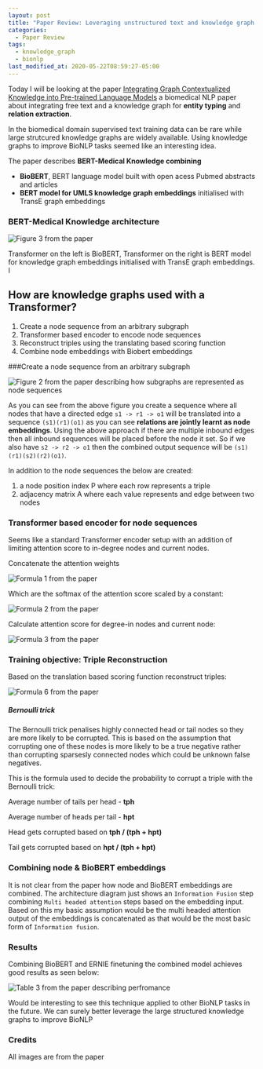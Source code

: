 ```yaml
---
layout: post
title: "Paper Review: Leveraging unstructured text and knowledge graph embeddings for BioNLP"
categories:
  - Paper Review
tags:
  - knowledge_graph
  - bionlp
last_modified_at: 2020-05-22T08:59:27-05:00
---
```




Today I will be looking at the paper [Integrating Graph Contextualized Knowledge into Pre-trained Language Models](https://arxiv.org/abs/1912.00147) a biomedical NLP paper about integrating free text and a knowledge graph for **entity typing** and **relation extraction**.

In the biomedical domain supervised text training data can be rare while large strutcured knowledge graphs are widely available. Using knowledge graphs to improve BioNLP tasks seemed like an interesting idea.

The paper describes **BERT-Medical Knowledge combining**

* **BioBERT**, BERT language model built with open acess Pubmed abstracts and articles
* **BERT model for UMLS knowledge graph embeddings** initialised with TransE graph embeddings



### BERT-Medical Knowledge architecture

![Figure 3 from the paper](/assets/bert_mk_model_overview.png)

Transformer on the left is BioBERT, Transformer on the right is BERT model for knowledge graph embeddings initialised with TransE graph embeddings. I

## How are knowledge graphs used with a Transformer?



1. Create a node sequence from an arbitrary subgraph
2. Transformer based encoder to encode node sequences
3. Reconstruct triples using the translating based scoring function 
4. Combine node embeddings with Biobert embeddings



###Create a node sequence from an arbitrary subgraph

![Figure 2 from the paper describing how subgraphs are represented as node sequences](/assets/subgraph_to_node_sequence.png)

As you can see from the above figure you create a sequence where all nodes that have a directed edge `s1 -> r1 -> o1` will be translated into a sequence `(s1)(r1)(o1)` as you can see **relations are jointly learnt as node embeddings**. Using the above approach if there are multiple inbound edges then all inbound sequences will be placed before the node it set. So if we also have `s2 -> r2 -> o1` then the combined output sequence will be  `(s1)(r1)(s2)(r2)(o1)`. 

In addition to the node sequences the below are created:

1. a node position index P where each row represents a triple
2. adjacency matrix A where each value represents and edge between two nodes



### Transformer based encoder for node sequences

Seems like a standard Transformer encoder setup with an addition of limiting attention score to in-degree nodes and current nodes.



Concatenate the attention weights

![Formula 1 from the paper](/assets/kg_embeddings_transformer_fomula1.png)

Which are the softmax of the attention score scaled by a constant:

![Formula 2 from the paper](/assets/kg_embeddings_transformer_fomula2.png)

Calculate attention score for degree-in nodes and current node:

![Formula 3 from the paper](/assets/kg_embeddings_transformer_fomula3.png)



### Training objective: Triple Reconstruction

Based on the translation based scoring function reconstruct triples:

![Formula 6 from the paper](/assets/triple_restoration.png)

##### Bernoulli trick

The Bernoulli trick penalises highly connected head or tail nodes so they are more likely to be corrupted. This is based on the assumption that corrupting one of these nodes is more likely to be a true negative rather than corrupting sparsesly connected nodes which could be unknown false negatives.



This is the formula used to decide the probability to corrupt a triple with the Bernoulli trick:

Average number of tails per head - **tph**

Average number of heads per tail - **hpt**

Head gets corrupted based on **tph / (tph + hpt)**

Tail gets corrupted based on **hpt / (tph + hpt)**



### Combining node & BioBERT embeddings

It is not clear from the paper how node and BioBERT embeddings are combined. The architecture diagram just shows an `Information Fusion` step combining `Multi headed attention` steps based on the embedding input. Based on this my basic assumption would be the multi headed attention output of the embeddings is concatenated as that would be the most basic form of `Information fusion`.



### Results

Combining BioBERT and ERNIE finetuning the combined model achieves good results as seen below:

![Table 3 from the paper describing perfromance](/assets/rel_extraction_and_entity_typing.png)

Would be interesting to see this technique applied to other BioNLP tasks in the future. We can surely better leverage the large structured knowledge graphs to improve BioNLP



### Credits

All images are from the paper